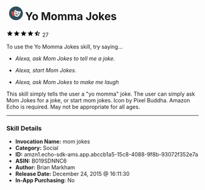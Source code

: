 # &nbsp;<img src="skill_icon" alt="Yo Momma Jokes icon" width="36"> Yo Momma Jokes
![4.2 stars](../../images/ic_star_black_18dp_1x.png)![4.2 stars](../../images/ic_star_black_18dp_1x.png)![4.2 stars](../../images/ic_star_black_18dp_1x.png)![4.2 stars](../../images/ic_star_black_18dp_1x.png)![4.2 stars](../../images/ic_star_half_black_18dp_1x.png) 27

To use the Yo Momma Jokes skill, try saying...

* *Alexa, ask Mom Jokes to tell me a joke.*

* *Alexa, start Mom Jokes.*

* *Alexa, ask Mom Jokes to make me laugh*

This skill simply tells the user a "yo momma" joke. The user can simply ask Mom Jokes for a joke, or start mom jokes. Icon by Pixel Buddha. Amazon Echo is required. May not be appropriate for all ages.

***

### Skill Details

* **Invocation Name:** mom jokes
* **Category:** Social
* **ID:** amzn1.echo-sdk-ams.app.abccb1a5-15c8-4088-9f8b-93072f352e7a
* **ASIN:** B019SDNNC6
* **Author:** Brian Markham
* **Release Date:** December 24, 2015 @ 16:11:30
* **In-App Purchasing:** No
